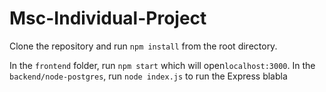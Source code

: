 # Msc-Individual-Project

Clone the repository and run `npm install` from the root directory.

In the `frontend` folder, run `npm start` which will open`localhost:3000`.
In the `backend/node-postgres`, run `node index.js` to run the Express blabla
